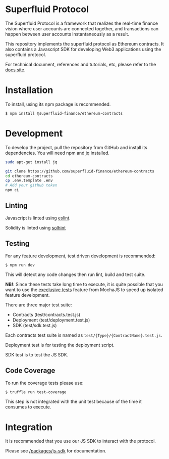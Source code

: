 # Superfluid Protocol

The Superfluid Protocol is a framework that realizes the real-time finance vision
where user accounts are connected together, and transactions can happen between
user accounts instantaneously as a result.

This repository implements the superfluid protocol as Ethereum contracts. It also
contains a Javascript SDK for developing Web3 applications using the superfluid
protocol.

For technical document, references and tutorials, etc, please refer to the
[docs site](http://docs.superfluid.finance/).

# Installation

To install, using its npm package is recommended.

```
$ npm install @superfluid-finance/ethereum-contracts
```

# Development

To develop the project, pull the repository from GitHub and install its
dependencies. You will need npm and jq installed.

```bash
sudo apt-get install jq

git clone https://github.com/superfluid-finance/ethereum-contracts
cd ethereum-contracts
cp .env.template .env
# Add your github token
npm ci
```

## Linting

Javascript is linted using [eslint](https://eslint.org/).

Solidity is linted using [solhint](https://protofire.github.io/solhint/)

## Testing

For any feature development, test driven development is recommended:

```
$ npm run dev
```

This will detect any code changes then run lint, build and test suite.

**NB!**: Since these tests take long time to execute, it is quite possible
that you want to use the [execlusive tests](https://mochajs.org/#exclusive-tests)
feature from MochaJS to speed up isolated feature development.

There are three major test suite:

-   Contracts (test/contracts.test.js)
-   Deployment (test/deployment.test.js)
-   SDK (test/sdk.test.js)

Each contracts test suite is named as `test/{Type}/{ContractName}.test.js`.

Deployment test is for testing the deployment script.

SDK test is to test the JS SDK.

## Code Coverage

To run the coverage tests please use:

```
$ truffle run test-coverage
```

This step is not integrated with the unit test because of the time it consumes to execute.

# Integration

It is recommended that you use our JS SDK to interact with the protocol.

Please see [/packages/js-sdk](./packages/js-sdk) for documentation.

